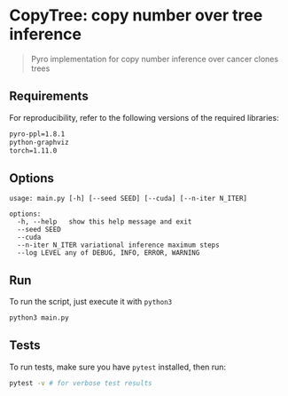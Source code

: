 # CopyTree: copy number over tree inference
> Pyro implementation for copy number inference over cancer clones trees

## Requirements

For reproducibility, refer to the following versions of the required libraries:

``` txt
pyro-ppl=1.8.1
python-graphviz
torch=1.11.0
```

## Options

``` 
usage: main.py [-h] [--seed SEED] [--cuda] [--n-iter N_ITER]

options:
  -h, --help   show this help message and exit
  --seed SEED
  --cuda
  --n-iter N_ITER variational inference maximum steps
  --log LEVEL any of DEBUG, INFO, ERROR, WARNING
```

## Run

To run the script, just execute it with `python3`

``` bash
python3 main.py
```
## Tests

To run tests, make sure you have `pytest` installed, then run:

```bash
pytest -v # for verbose test results
```
